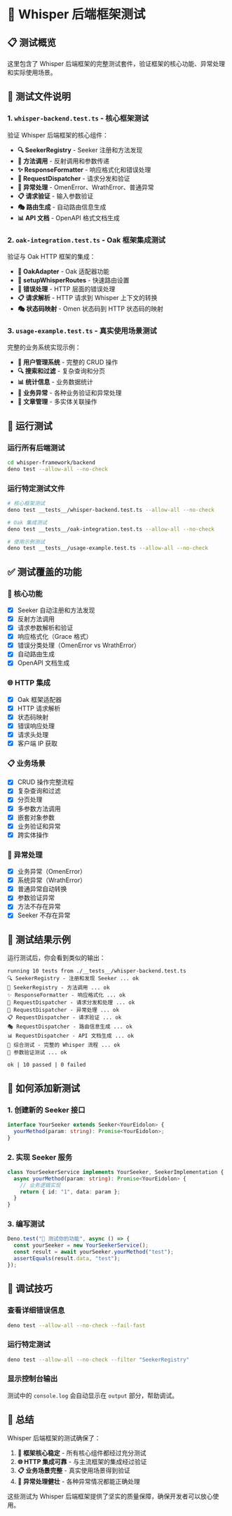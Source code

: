 # 🧪 Whisper 后端框架测试

## 📋 测试概览

这里包含了 Whisper 后端框架的完整测试套件，验证框架的核心功能、异常处理和实际使用场景。

## 🎯 测试文件说明

### 1. `whisper-backend.test.ts` - 核心框架测试

验证 Whisper 后端框架的核心组件：

- **🔍 SeekerRegistry** - Seeker 注册和方法发现
- **🚀 方法调用** - 反射调用和参数传递
- **✨ ResponseFormatter** - 响应格式化和错误处理
- **🎯 RequestDispatcher** - 请求分发和验证
- **🚨 异常处理** - OmenError、WrathError、普通异常
- **📋 请求验证** - 输入参数验证
- **🎭 路由生成** - 自动路由信息生成
- **📊 API 文档** - OpenAPI 格式文档生成

### 2. `oak-integration.test.ts` - Oak 框架集成测试

验证与 Oak HTTP 框架的集成：

- **🌳 OakAdapter** - Oak 适配器功能
- **🔮 setupWhisperRoutes** - 快速路由设置
- **🎯 错误处理** - HTTP 层面的错误处理
- **📋 请求解析** - HTTP 请求到 Whisper 上下文的转换
- **🎭 状态码映射** - Omen 状态码到 HTTP 状态码的映射

### 3. `usage-example.test.ts` - 真实使用场景测试

完整的业务系统实现示例：

- **👤 用户管理系统** - 完整的 CRUD 操作
- **🔍 搜索和过滤** - 复杂查询和分页
- **📊 统计信息** - 业务数据统计
- **🚨 业务异常** - 各种业务验证和异常处理
- **📝 文章管理** - 多实体关联操作

## 🚀 运行测试

### 运行所有后端测试

```bash
cd whisper-framework/backend
deno test --allow-all --no-check
```

### 运行特定测试文件

```bash
# 核心框架测试
deno test __tests__/whisper-backend.test.ts --allow-all --no-check

# Oak 集成测试
deno test __tests__/oak-integration.test.ts --allow-all --no-check

# 使用示例测试
deno test __tests__/usage-example.test.ts --allow-all --no-check
```

## ✅ 测试覆盖的功能

### 🔮 核心功能

- [x] Seeker 自动注册和方法发现
- [x] 反射方法调用
- [x] 请求参数解析和验证
- [x] 响应格式化（Grace 格式）
- [x] 错误分类处理（OmenError vs WrathError）
- [x] 自动路由生成
- [x] OpenAPI 文档生成

### 🌐 HTTP 集成

- [x] Oak 框架适配器
- [x] HTTP 请求解析
- [x] 状态码映射
- [x] 错误响应处理
- [x] 请求头处理
- [x] 客户端 IP 获取

### 📋 业务场景

- [x] CRUD 操作完整流程
- [x] 复杂查询和过滤
- [x] 分页处理
- [x] 多参数方法调用
- [x] 嵌套对象参数
- [x] 业务验证和异常
- [x] 跨实体操作

### 🚨 异常处理

- [x] 业务异常（OmenError）
- [x] 系统异常（WrathError）
- [x] 普通异常自动转换
- [x] 参数验证异常
- [x] 方法不存在异常
- [x] Seeker 不存在异常

## 🎯 测试结果示例

运行测试后，你会看到类似的输出：

```
running 10 tests from ./__tests__/whisper-backend.test.ts
🔍 SeekerRegistry - 注册和发现 Seeker ... ok
🚀 SeekerRegistry - 方法调用 ... ok  
✨ ResponseFormatter - 响应格式化 ... ok
🎯 RequestDispatcher - 请求分发和处理 ... ok
🚨 RequestDispatcher - 异常处理 ... ok
📋 RequestDispatcher - 请求验证 ... ok
🎭 RequestDispatcher - 路由信息生成 ... ok
📊 RequestDispatcher - API 文档生成 ... ok
🎯 综合测试 - 完整的 Whisper 流程 ... ok
🔧 参数验证测试 ... ok

ok | 10 passed | 0 failed
```

## 📝 如何添加新测试

### 1. 创建新的 Seeker 接口

```typescript
interface YourSeeker extends Seeker<YourEidolon> {
  yourMethod(param: string): Promise<YourEidolon>;
}
```

### 2. 实现 Seeker 服务

```typescript
class YourSeekerService implements YourSeeker, SeekerImplementation {
  async yourMethod(param: string): Promise<YourEidolon> {
    // 业务逻辑实现
    return { id: "1", data: param };
  }
}
```

### 3. 编写测试

```typescript
Deno.test("🧪 测试你的功能", async () => {
  const yourSeeker = new YourSeekerService();
  const result = await yourSeeker.yourMethod("test");
  assertEquals(result.data, "test");
});
```

## 🔧 调试技巧

### 查看详细错误信息

```bash
deno test --allow-all --no-check --fail-fast
```

### 运行特定测试

```bash
deno test --allow-all --no-check --filter "SeekerRegistry"
```

### 显示控制台输出

测试中的 `console.log` 会自动显示在 `output` 部分，帮助调试。

## 🎉 总结

Whisper 后端框架的测试确保了：

1. **🔮 框架核心稳定** - 所有核心组件都经过充分测试
2. **🌐 HTTP 集成可靠** - 与主流框架的集成经过验证
3. **📋 业务场景完整** - 真实使用场景得到验证
4. **🚨 异常处理健壮** - 各种异常情况都能正确处理

这些测试为 Whisper 后端框架提供了坚实的质量保障，确保开发者可以放心使用。
